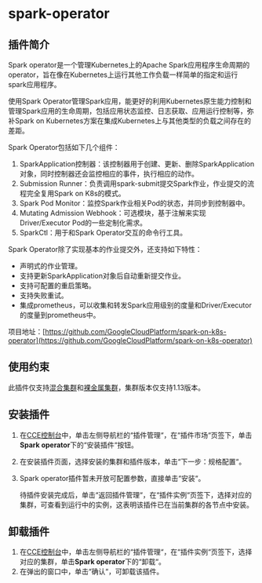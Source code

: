 # spark-operator<a name="cce_01_0155"></a>

## 插件简介<a name="section1880716117376"></a>

Spark operator是一个管理Kubernetes上的Apache Spark应用程序生命周期的operator，旨在像在Kubernetes上运行其他工作负载一样简单的指定和运行spark应用程序。

使用Spark Operator管理Spark应用，能更好的利用Kubernetes原生能力控制和管理Spark应用的生命周期，包括应用状态监控、日志获取、应用运行控制等，弥补Spark on Kubernetes方案在集成Kubernetes上与其他类型的负载之间存在的差距。

Spark Operator包括如下几个组件：

1.  SparkApplication控制器：该控制器用于创建、更新、删除SparkApplication对象，同时控制器还会监控相应的事件，执行相应的动作。
2.  Submission Runner：负责调用spark-submit提交Spark作业，作业提交的流程完全复用Spark on K8s的模式。
3.  Spark Pod Monitor：监控Spark作业相关Pod的状态，并同步到控制器中。
4.  Mutating Admission Webhook：可选模块，基于注解来实现Driver/Executor Pod的一些定制化需求。
5.  SparkCtl：用于和Spark Operator交互的命令行工具。

Spark Operator除了实现基本的作业提交外，还支持如下特性：

-   声明式的作业管理。
-   支持更新SparkApplication对象后自动重新提交作业。
-   支持可配置的重启策略。
-   支持失败重试。
-   集成prometheus，可以收集和转发Spark应用级别的度量和Driver/Executor的度量到prometheus中。

项目地址：[https://github.com/GoogleCloudPlatform/spark-on-k8s-operator](https://github.com/GoogleCloudPlatform/spark-on-k8s-operator)

## 使用约束<a name="section11172124718374"></a>

此插件仅支持[混合集群](购买混合集群.md)和[裸金属集群](购买裸金属集群.md)，集群版本仅支持1.13版本。

## 安装插件<a name="section564214328158"></a>

1.  在[CCE控制台](https://console.huaweicloud.com/cce2.0/?utm_source=helpcenter)中，单击左侧导航栏的“插件管理“，在“插件市场“页签下，单击**Spark operator**下的“安装插件“按钮。
2.  在安装插件页面，选择安装的集群和插件版本，单击“下一步：规格配置“。
3.  Spark operator插件暂未开放可配置参数，直接单击“安装“。

    待插件安装完成后，单击“返回插件管理“，在“插件实例“页签下，选择对应的集群，可查看到运行中的实例，这表明该插件已在当前集群的各节点中安装。


## 卸载插件<a name="section1395073191112"></a>

1.  在[CCE控制台](https://console.huaweicloud.com/cce2.0/?utm_source=helpcenter)中，单击左侧导航栏的“插件管理“，在“插件实例“页签下，选择对应的集群，单击**Spark operator**下的“卸载“。
2.  在弹出的窗口中，单击“确认“，可卸载该插件。

